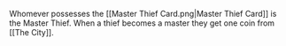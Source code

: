 Whomever possesses the [[Master Thief Card.png|Master Thief Card]] is the Master Thief. When a thief becomes a master they get one coin from [[The City]].